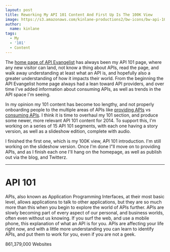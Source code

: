 ```yaml
---
layout: post
title: Reworking My API 101 Content And First Up Is The 100K View
image: https://s3.amazonaws.com/kinlane-productions2/bw-icons/bw-api-101.png
author:
  name: kinlane
tags:
  - My
  - '101'
  - Content
---
```

The [home page of API Evangelist](http://apievangelist.com/index.html) has always been my API 101 page, where any new visitor can land, not know a thing about APIs, read the page, and walk away understanding at least what an API is, and hopefully also a greater understanding of how it impacts their world. From the beginning the API Evangelist home page always had a lean toward API providers, and over time I've added information about consuming APIs, as well as trends in the API space I'm seeing.

In my opinion my 101 content has become too lengthy, and not properly onboarding people to the multiple areas of APIs like [providing APIs](http://apievangelist.com/provide/) vs [consuming APIs](http://apievangelist.com/consume/). I think it is time to overhaul my 101 section, and produce some newer, more relevant API 101 content for 2014. To support this, I'm working on a series of 15 API 101 segments, with each one having a story version, as well as a slideshow edition, complete with audio. 

I finished the first one, which is my 100K view, API 101 introduction. I'm still working on the slideshow version. Once I'm done I"ll move on to providing APIs, and as I finish each one I'll hang on the homepage, as well as publish out via the blog, and Twitterz.

* * *

API 101
=======

APIs, also known as Application Programming Interfaces, at their most basic level, allows applications to talk to other applications, but they are so much more than this when you begin to explore the world of APIs further. APIs are slowly becoming part of every aspect of our personal, and business worlds, often even without us knowing. If you surf the web, and use a mobile phone, this explanation of what an API is for you. APIs are affecting your life right now, and with a little more understanding you can learn to identify APIs, and put them to work for you, even if you are not a geek.

861,379,000 Websites

